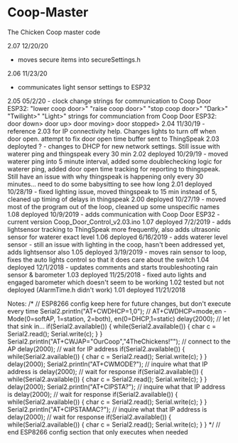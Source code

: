 # Coop-Master
The Chicken Coop master code

2.07 12/20/20
- moves secure items into secureSettings.h

2.06 11/23/20
- communicates light sensor settings to ESP32

2.05 05/2/20 - clock change
    strings for communication to Coop Door ESP32:
      "lower coop door>"
      "raise coop door>"
      "stop coop door>"
	  "Dark>"
	  "Twilight>"
	  "Light>"
      strings for communciation from Coop Door ESP32:
      door down>
      door up>
      door moving>
      door stopped>
2.04 11/30/19 - reference 2.03 for IP connectivity help. Changes lights to turn off when door open. attempt to fix door open time buffer sent to ThingSpeak
2.03 deployted ? - changes to DHCP for new network settings. Still issue with waterer ping and thingspeak every 30 min
2.02 deployed 10/29/19 - moved waterer ping into 5 minute interval, added some doublechecking logic for waterer ping, added door open time tracking for reporting to thingspeak. Still have an issue with why thingspeak is happening only every 30 minutes... need to do some babysitting to see how long
2.01 deployed 10/28/19 - fixed lighting issue, moved thingspeak to 15 min instead of 5, cleaned up timing of delays in thingspeak
2.00 deployed 10/27/19 - moved most of the program out of the loop, cleaned up some unspecific names
1.08 deployed 10/9/2019 - adds communication with Coop Door ESP32 - current version Coop_Door_Control_v2.03.ino
1.07 deployed 7/2/2019 - adds lightsensor tracking to ThingSpeak more frequently, also adds ultrasonic sensor for waterer exact level
1.06 deployed 6/16/2019 - adds waterer level sensor - still an issue with lighting in the coop, hasn't been addressed yet, adds lightsensor also
1.05 deployed 3/19/2019 - moves rain sensor to loop, fixes the auto lights control so that it does care about the switch
1.04 deployed 12/1/2018 - updates comments and starts troubleshooting rain sensor & barometer
1.03 deployed 11/25/2018 - fixed auto lights and engaged barometer which doesn't seem to be working
1.02 tested but not deployed (AlarmTime.h didn't work)
1.01 deployed 11/21/2018

Notes:
/*
// ESP8266 config keep here for future changes, but don't execute every time
  Serial2.println("AT+CWDHCP=1,0"); // AT+CWDHCP=mode,en - Mode(0=softAP, 1=station, 2=both), en(0=DHCP,1=static)
  delay(2000);                        // let that sink in...
  if(Serial2.available()) {
    while(Serial2.available()) {
      char c = Serial2.read();
      Serial.write(c);
    }
  }
  Serial2.println("AT+CWJAP=\"OurCoop\",\"4TheChickens!\"");  // connect to the AP
  delay(2000);                        // wait for IP address
  if(Serial2.available()) {
    while(Serial2.available()) {
      char c = Serial2.read();
      Serial.write(c);
    }
  }
  delay(2000);
  Serial2.println("AT+CWMODE?");      // inquire what that IP address is
  delay(2000);                        // wait for response
  if(Serial2.available()) {
    while(Serial2.available()) {
      char c = Serial2.read();
      Serial.write(c);
    }
  }
  delay(2000);
  Serial2.println("AT+CIPSTA?");      // inquire what that IP address is
  delay(2000);                        // wait for response
  if(Serial2.available()) {
    while(Serial2.available()) {
      char c = Serial2.read();
      Serial.write(c);
    }
  }
  Serial2.println("AT+CIPSTAMAC?");      // inquire what that IP address is
  delay(2000);                        // wait for response
  if(Serial2.available()) {
    while(Serial2.available()) {
      char c = Serial2.read();
      Serial.write(c);
    }
  }
*/ // end ESP8266 config section that only executes when needed
